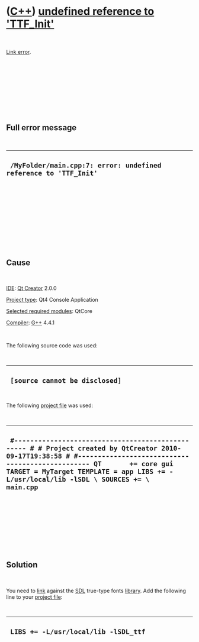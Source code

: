



 

 

 

 

 

([C++](Cpp.md)) [undefined reference to 'TTF\_Init'](CppLinkErrorUndefinedReferenceToTTF_Init.md)
===================================================================================================

 

[Link error](CppLinkError.md).

 

 

 

 

 

Full error message
------------------

 

  -------------------------------------------------------------------
  ` /MyFolder/main.cpp:7: error: undefined reference to 'TTF_Init'`
  -------------------------------------------------------------------

 

 

 

 

 

 

Cause
-----

 

[IDE](CppIde.md): [Qt Creator](CppQt.md) 2.0.0

[Project type](CppQtProjectType.md): Qt4 Console Application

[Selected required modules](CppQtCreatorSelectRequiredModules.png):
QtCore

[Compiler](CppCompiler.md): [G++](CppGpp.md) 4.4.1

 

The following source code was used:

 

  ---------------------------------
  ` [source cannot be disclosed]`
  ---------------------------------

 

The following [project file](CppQtProjectFile.md) was used:

 

  ----------------------------------------------------------------------------------------------------------------------------------------------------------------------------------------------------------------------------------------------------------------------------------
  ` #------------------------------------------------- # # Project created by QtCreator 2010-09-17T19:38:58 # #------------------------------------------------- QT       += core gui TARGET = MyTarget TEMPLATE = app LIBS += -L/usr/local/lib -lSDL \ SOURCES += \     main.cpp`
  ----------------------------------------------------------------------------------------------------------------------------------------------------------------------------------------------------------------------------------------------------------------------------------

 

 

 

 

 

Solution
--------

 

You need to [link](CppLink.md) against the [SDL](CppSdl.md) true-type
fonts [library](CppLibrary.md). Add the following line to your [project
file](CppQtProjectFile.md):

 

  ---------------------------------------
  ` LIBS += -L/usr/local/lib -lSDL_ttf`
  ---------------------------------------

 

 

 

 

 





 



